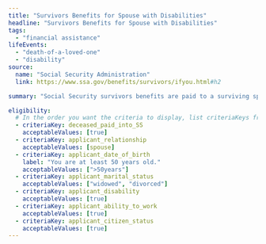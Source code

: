 ```yaml
---
title: "Survivors Benefits for Spouse with Disabilities"
headline: "Survivors Benefits for Spouse with Disabilities"
tags:
  - "financial assistance"
lifeEvents:
  - "death-of-a-loved-one"
  - "disability"
source:
  name: "Social Security Administration"
  link: https://www.ssa.gov/benefits/survivors/ifyou.html#h2

summary: "Social Security survivors benefits are paid to a surviving spouse of eligible workers, and under certain circumstances, to a surviving divorced spouse of eligible workers."

eligibility:
  # In the order you want the criteria to display, list criteriaKeys from the csv here, each followed by a comma-separated list of which values indicate eligibility for that criteria. Wrap individual values in quotes if they have inner commas.
  - criteriaKey: deceased_paid_into_SS
    acceptableValues: [true]
  - criteriaKey: applicant_relationship
    acceptableValues: [spouse]
  - criteriaKey: applicant_date_of_birth
    label: "You are at least 50 years old."
    acceptableValues: [">50years"]
  - criteriaKey: applicant_marital_status
    acceptableValues: ["widowed", "divorced"]
  - criteriaKey: applicant_disability
    acceptableValues: [true]
  - criteriaKey: applicant_ability_to_work
    acceptableValues: [true]
  - criteriaKey: applicant_citizen_status
    acceptableValues: [true]
---
```

